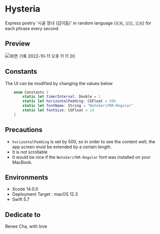 # Hysteria
Express poetry '시골 창녀 (김이듬)' in random language (🇰🇷, 🇺🇸, 🇨🇳) for each phrase every second

## Preview
![화면 기록 2022-10-11 오후 11 11 20](https://user-images.githubusercontent.com/20410193/195115407-3345cf9f-e52a-4af7-aa1f-67403da2ae0f.gif)

## Constants

The UI can be modified by changing the values below

```swift
    enum Constants {
        static let timerInterval: Double = 1
        static let horizontalPadding: CGFloat = 500
        static let fontName: String = "NotoSerifKR-Regular"
        static let fontSize: CGFloat = 14
    }
```

## Precautions
-  `horizontalPadding` is set by 500,  so in order to see the content well, the app screen must be extended by a certain length.
- It is not scrollable
- It would be nice if the `NotoSerifKR-Regular` font was installed on your MacBook.

## Environments
- Xcode 14.0.0
- Deployment Target : macOS 12.3
- Swift 5.7

## Dedicate to
Renee Cha, with love

